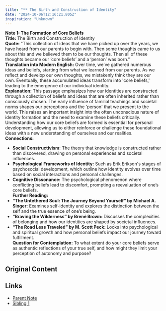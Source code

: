```yaml
---
title: "** The Birth and Construction of Identity"
date: "2024-10-06T12:16:21.805Z"
inspiration: "Unknown"
---
```



**Note 1: The Formation of Core Beliefs**  
**Title:** The Birth and Construction of Identity  
**Quote:** "This collection of ideas that we have picked up over the years, we have heard from our parents to begin with. Then some thoughts came to us about this and we believed them to be our thoughts. Then all of these thoughts became our ‘core beliefs’ and a ‘person’ was born."  
**Translation into Modern English:** Over time, we've gathered numerous ideas and beliefs, starting from what we learned from our parents. As we reflect and develop our own thoughts, we mistakenly think they are our own. Eventually, these accumulated ideas transform into 'core beliefs,' leading to the emergence of our individual identity.  
**Explanation:** This passage emphasizes how our identities are constructed through a collection of beliefs and ideas that are often inherited rather than consciously chosen. The early influence of familial teachings and societal norms shapes our perceptions and the 'person' that we present to the world. This raises an important insight into the often unconscious nature of identity formation and the need to examine these beliefs critically. Understanding how our core beliefs are formed is essential for personal development, allowing us to either reinforce or challenge these foundational ideas with a new understanding of ourselves and our realities.  
**Connections:**  
- **Social Constructivism:** The theory that knowledge is constructed rather than discovered, drawing on personal experiences and societal influences.  
- **Psychological Frameworks of Identity:** Such as Erik Erikson's stages of psychosocial development, which outline how identity evolves over time based on social interactions and personal challenges.  
- **Cognitive Dissonance:** The psychological phenomenon where conflicting beliefs lead to discomfort, prompting a reevaluation of one’s core beliefs.  
**Further Reading:**  
- **“The Untethered Soul: The Journey Beyond Yourself” by Michael A. Singer:** Examines self-identity and explores the distinction between the self and the true essence of one’s being.  
- **“Braving the Wilderness” by Brené Brown:** Discusses the complexities of belonging and how our identities are shaped by societal influences.  
- **“The Road Less Traveled” by M. Scott Peck:** Looks into psychological and spiritual growth and how personal beliefs impact our journey toward fulfillment.  
**Question for Contemplation:** To what extent do your core beliefs serve as authentic reflections of your true self, and how might they limit your perception of autonomy and purpose?

## Original Content



## Links

- [Parent Note](/parent-note.md)
- [Sibling 1](/zettel1.md)
